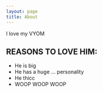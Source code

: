 ```yaml
---
layout: page
title: About
---
```


I love my VYOM
## REASONS TO LOVE HIM:
  - He is big
  - He has a huge ... personality
  - He thicc
  - WOOP WOOP WOOP
